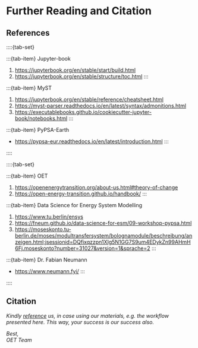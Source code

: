 <!-- Relevant References for further reading -->
Further Reading and Citation
=============================

References
-----------

::::{tab-set}

:::{tab-item} Jupyter-book
1. https://jupyterbook.org/en/stable/start/build.html
1. https://jupyterbook.org/en/stable/structure/toc.html
:::

:::{tab-item} MyST
1. https://jupyterbook.org/en/stable/reference/cheatsheet.html
1. https://myst-parser.readthedocs.io/en/latest/syntax/admonitions.html
1. https://executablebooks.github.io/cookiecutter-jupyter-book/notebooks.html
:::

:::{tab-item} PyPSA-Earth
* https://pypsa-eur.readthedocs.io/en/latest/introduction.html
:::

::::

::::{tab-set}

:::{tab-item} OET
1. https://openenergytransition.org/about-us.html#theory-of-change
1. https://open-energy-transition.github.io/handbook/
:::

:::{tab-item} Data Science for Energy System Modelling
1. https://www.tu.berlin/ensys
1. https://fneum.github.io/data-science-for-esm/09-workshop-pypsa.html
1. https://moseskonto.tu-berlin.de/moses/modultransfersystem/bolognamodule/beschreibung/anzeigen.html;jsessionid=DQfixqzzpn1XIg5N1GG7S9um4EDykZn99AHmH6Fj.moseskonto?number=31027&version=1&sprache=2
:::

:::{tab-item} Dr. Fabian Neumann
* https://www.neumann.fyi/
:::

::::

<!-- 1. Jupyter-book
    * https://jupyterbook.org/en/stable/start/build.html
    * https://jupyterbook.org/en/stable/structure/toc.html
1. MyST
    * https://jupyterbook.org/en/stable/reference/cheatsheet.html
    * https://myst-parser.readthedocs.io/en/latest/syntax/admonitions.html
    * https://executablebooks.github.io/cookiecutter-jupyter-book/notebooks.html
1. PyPSA-Earth:
    * https://pypsa-eur.readthedocs.io/en/latest/introduction.html
1. Open Energy Transition
    * https://openenergytransition.org/about-us.html#theory-of-change
    * https://open-energy-transition.github.io/handbook/
1. Data Science for Energy System Modelling
    * https://www.tu.berlin/ensys
    * https://fneum.github.io/data-science-for-esm/09-workshop-pypsa.html
    * https://moseskonto.tu-berlin.de/moses/modultransfersystem/bolognamodule/beschreibung/anzeigen.html;jsessionid=DQfixqzzpn1XIg5N1GG7S9um4EDykZn99AHmH6Fj.moseskonto?number=31027&version=1&sprache=2
1. Dr. Fabian Neumann
    * https://www.neumann.fyi/ -->


Citation
---------
<!-- <mark style="background-color: peachpuff; color: black"> -->
*Kindly [reference][OET] us, in case using our materials, e.g. the workflow presented here.
This way, your success is our success also.*

_Best,
<br />OET Team_

[OET]:  https://openenergytransition.org/
